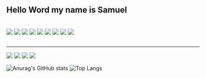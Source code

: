 
  <h2>Hello Word my name is Samuel </h2>
<div style="display: inline_block"><br>
  <img align="center"  src="https://img.shields.io/badge/.NET-5C2D91?style=for-the-badge&logo=.net&logoColor=white">
  <img align="center"  src="https://img.shields.io/badge/JavaScript-F7DF1E?style=for-the-badge&logo=javascript&logoColor=black">
  <img align="center" src="https://img.shields.io/badge/React-20232A?style=for-the-badge&logo=react&logoColor=61DAFB">
  <img align="center"     src="https://img.shields.io/badge/CSS3-1572B6?style=for-the-badge&logo=css3&logoColor=white">
  <img align="center" src="https://img.shields.io/badge/HTML5-E34F26?style=for-the-badge&logo=html5&logoColor=white">
  <img align="center"   src="https://img.shields.io/badge/Bootstrap-563D7C?style=for-the-badge&logo=bootstrap&logoColor=white">
  <img align="center"  src="https://img.shields.io/badge/Node.js-43853D?style=for-the-badge&logo=node.js&logoColor=white">
  <img align="center"  src="https://img.shields.io/badge/jQuery-0769AD?style=for-the-badge&logo=jquery&logoColor=white">
  <img align="center"  src="https://img.shields.io/badge/Visual_Studio-5C2D91?style=for-the-badge&logo=visual%20studio&logoColor=white">
</div>
  <br/>
  <hr/>
<div style="text:center"> 
  <a href="https://wa.me/55111971486656" target="_blank"><img src="https://img.shields.io/badge/WhatsApp-25D366?style=for-the-badge&logo=whatsapp&logoColor=white" target="_blank"></a>
  <a href="https://instagram.com/samnuelmedeiros.bc" target="_blank"><img src="https://img.shields.io/badge/-Instagram-%23E4405F?style=for-the-badge&logo=instagram&logoColor=white" target="_blank"></a>
  <a href = "mailto:medeiros0442@gmail.com"><img src="https://img.shields.io/badge/-Gmail-%23333?style=for-the-badge&logo=gmail&logoColor=white" target="_blank"></a>
  <a href="https://www.linkedin.com/in/samuelmedeirosbc" target="_blank"><img src="https://img.shields.io/badge/-LinkedIn-%230077B5?style=for-the-badge&logo=linkedin&logoColor=white" target="_blank"></a> 
  
</div>
 
 ![Anurag's GitHub stats](https://github-readme-stats.vercel.app/api?username=anuraghazra&theme=dark&show_icons=true)
 ![Top Langs](https://github-readme-stats.vercel.app/api/top-langs/?username=anuraghazra&layout=compact)
   
   
